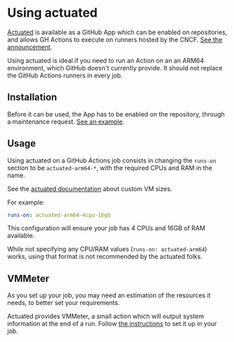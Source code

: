 # Using actuated

[Actuated](https://actuated.dev/) is available as a GitHub App which can be
enabled on repositories, and allows GH Actions to execute on runners hosted by
the CNCF. [See the announcement](https://actuated.dev/blog/arm-ci-cncf-ampere).

Using actuated is ideal if you need to run an Action on an an ARM64
environment, which GitHub doesn't currently provide.
It should not replace the GitHub Actions runners in every job.

## Installation

Before it can be used, the App has to be enabled on the repository, through a
maintenance request.  [See an
example](https://github.com/open-telemetry/community/issues/1954).

## Usage

Using actuated on a GitHub Actions job consists in changing the `runs-on`
section to be `actuated-arm64-*`, with the required CPUs and RAM in the name.

See the [actuated
documentation](https://docs.actuated.dev/examples/custom-vm-size/) about custom
VM sizes.

For example:

```yaml
runs-on: actuated-arm64-4cpu-16gb
```

This configuration will ensure your job has 4 CPUs and 16GB of RAM available.

While not specifying any CPU/RAM values (`runs-on: actuated-arm64`) works,
using that format is not recommended by the actuated folks.

## VMMeter

As you set up your job, you may need an estimation of the resources it needs,
to better set your requirements.

Actuated provides VMMeter, a small action which will output system information
at the end of a run.
Follow [the
instructions](https://gist.github.com/alexellis/1f33e581c75e11e161fe613c46180771)
to set it up in your job.

